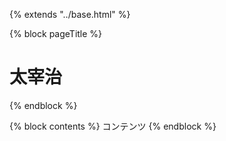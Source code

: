 {% extends "../base.html" %}

{% block pageTitle %}
<h1 class="text-lg text-red-300">太宰治</h1>
{% endblock %}

{% block contents %}
コンテンツ
{% endblock %}
